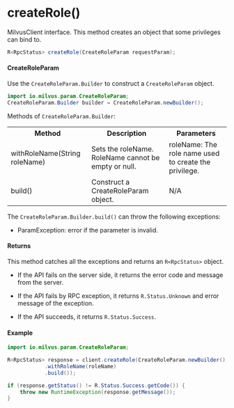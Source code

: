 # createRole()

MilvusClient interface. This method creates an object that some privileges can bind to. 

```java
R<RpcStatus> createRole(CreateRoleParam requestParam);
```

#### CreateRoleParam

Use the `CreateRoleParam.Builder` to construct a `CreateRoleParam` object.

```java
import io.milvus.param.CreateRoleParam;
CreateRoleParam.Builder builder = CreateRoleParam.newBuilder();
```

Methods of `CreateRoleParam.Builder`:

<table>
    <tr>
        <th>Method</th>
        <th>Description</th>
        <th>Parameters</th>
    </tr>
    <tr>
        <td>withRoleName(String roleName)</td>
        <td>Sets the roleName. RoleName cannot be empty or null.</td>
        <td>roleName: The role name used to create the privilege.</td>
    </tr>
    <tr>
        <td>build()</td>
        <td>Construct a CreateRoleParam object.</td>
        <td>N/A</td>
    </tr>
</table>

The `CreateRoleParam.Builder.build()` can throw the following exceptions:

- ParamException: error if the parameter is invalid.

#### Returns

This method catches all the exceptions and returns an `R<RpcStatus>` object.

- If the API fails on the server side, it returns the error code and message from the server.

- If the API fails by RPC exception, it returns `R.Status.Unknown` and error message of the exception.

- If the API succeeds, it returns `R.Status.Success`.

#### Example

```java
import io.milvus.param.CreateRoleParam;

R<RpcStatus> response = client.createRole(CreateRoleParam.newBuilder()
            .withRoleName(roleName)
            .build());

if (response.getStatus() != R.Status.Success.getCode()) {
    throw new RuntimeException(response.getMessage());
}
```
